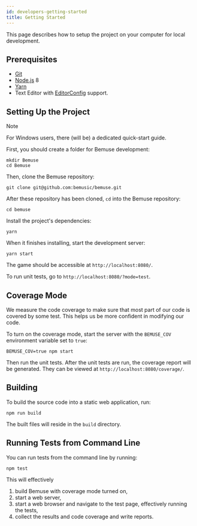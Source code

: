 ```yaml
---
id: developers-getting-started
title: Getting Started
---
```


This page describes how to setup the project on your computer for local
development.

## Prerequisites

* [Git](http://git-scm.com/)
* [Node.js](http://nodejs.org/) 8
* [Yarn](https://yarnpkg.com/)
* Text Editor with [EditorConfig](http://editorconfig.org/) support.

## Setting Up the Project

<div class="admonition note">
<p class="admonition-title">Note</p>
<p>For Windows users, there (will be) a dedicated quick-start guide.</p>
</div>

First, you should create a folder for Bemuse development:

    mkdir Bemuse
    cd Bemuse

Then, clone the Bemuse repository:

    git clone git@github.com:bemusic/bemuse.git

After these repository has been cloned, `cd` into the Bemuse repository:

    cd bemuse

Install the project's dependencies:

    yarn

When it finishes installing, start the development server:

    yarn start

The game should be accessible at `http://localhost:8080/`.

To run unit tests, go to `http://localhost:8080/?mode=test`.

## Coverage Mode

We measure the code coverage to make sure that most part of our code is covered
by some test. This helps us be more confident in modifying our code.

To turn on the coverage mode, start the server with the `BEMUSE_COV` environment
variable set to `true`:

    BEMUSE_COV=true npm start

Then run the unit tests. After the unit tests are run, the coverage report will
be generated. They can be viewed at `http://localhost:8080/coverage/`.

## Building

To build the source code into a static web application, run:

    npm run build

The built files will reside in the `build` directory.

## Running Tests from Command Line

You can run tests from the command line by running:

    npm test

This will effectively

1.  build Bemuse with coverage mode turned on,
2.  start a web server,
3.  start a web browser and navigate to the test page, effectively running the
    tests,
4.  collect the results and code coverage and write reports.
